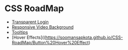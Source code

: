 # CSS RoadMap

- [Transparent Login](https://soomansapkota.github.io/CSS-RoadMap/Transparent%20Login/)
- [Responsive Video Background](https://soomansapkota.github.io/CSS-RoadMap/Responsive%20video%20background)
- [Tooltips](https://soomansapkota.github.io/CSS-RoadMap/Tooltips)
- [Hover Effects]((https://soomansapkota.github.io/CSS-RoadMap/Button%20Hover%20Effect)
